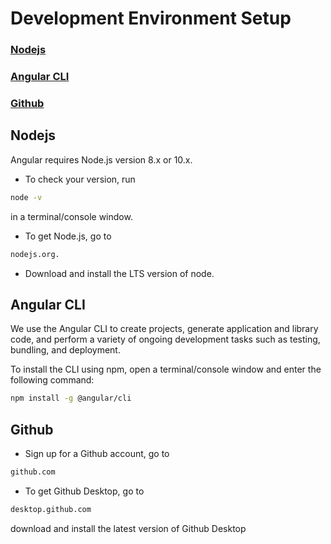 # Development Environment Setup

### [Nodejs](#nodejs)
### [Angular CLI](#angular-cli)
### [Github](#github)



## Nodejs

Angular requires Node.js version 8.x or 10.x.

- To check your version, run 
```sh
node -v 
```
in a terminal/console window.

- To get Node.js, go to 
```sh
nodejs.org.
```

- Download and install the LTS version of node.

## Angular CLI

We use the Angular CLI to create projects, generate application and library code, and perform a variety of ongoing development tasks such as testing, bundling, and deployment.

To install the CLI using npm, open a terminal/console window and enter the following command:

```sh
npm install -g @angular/cli
```

## Github

- Sign up for a Github account, go to
```sh
github.com
```

- To get Github Desktop, go to 

```sh
desktop.github.com
```
download and install the latest version of Github Desktop

